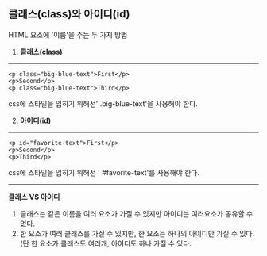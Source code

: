 ## 클래스(class)와 아이디(id)

 HTML 요소에 '이름'을 주는 두 가지 방법

1. **클래스(class)**
---
    <p class="big-blue-text">First</p>
    <p>Second</p>
    <p class="big-blue-text">Third</p>
css에 스타일을 입히기 위해선' .big-blue-text'을 사용해야 한다.

2. **아이디(id)**
---

    <p id="favorite-text">First</p> 
    <p>Second</p> 
    <p>Third</p>
css에 스타일을 입히기 위해선 ' #favorite-text'를 사용해야 한다.

---
**클래스 VS 아이디**
1. 클래스는 같은 이름을 여러 요소가 가질 수 있지만 아이디는 여러요소가 공유할 수 없다.
2. 한 요소가 여러 클래스를 가질 수 있지만, 한 요소는 하나의 아이디만 가질 수 있다.(단 한 요소가 클래스도 여러개, 아이디도 하나 가질 수 있다.
